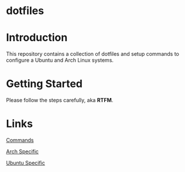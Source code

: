 # dotfiles
# Introduction
This repository contains a collection of dotfiles and setup commands to configure a Ubuntu and Arch Linux systems.
# Getting Started
Please follow the steps carefully, aka **RTFM**.
# Links
[Commands](COMMAND.md)

[Arch Specific](ARCH.md)

[Ubuntu Specific](UBUNTU.md)
